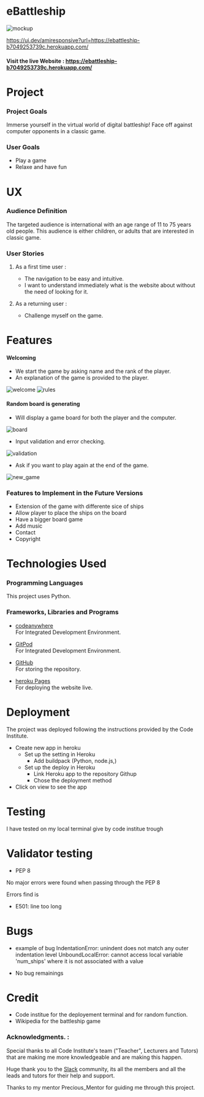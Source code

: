 
# **eBattleship**

![mockup](assets/images_readme/multiscreen.png)

https://ui.dev/amiresponsive?url=https://ebattleship-b7049253739c.herokuapp.com/

#### Visit the live Website : **https://ebattleship-b7049253739c.herokuapp.com/**

# Project

### Project Goals

Immerse yourself in the virtual world of digital battleship! Face off against computer opponents in a classic game.

### User Goals

- Play a game
- Relaxe and have fun

# UX

### **Audience Definition**

The targeted audience is international with an age range of 11 to 75 years old people. This audience is either children, or adults that are interested in classic game.

### **User Stories**

1. As a first time user :

   - The navigation to be easy and intuitive.
   - I want to understand immediately what is the website about without the need of looking for it.

2. As a returning user :
   - Challenge myself on the game.


# Features

#### Welcoming

- We start the game by asking name and the rank of the player.
- An explanation of the game is provided to the player.

![welcome](assets/images_readme/wellcome.png)
![rules](assets/images_readme/rules.png)

#### Random board is generating

- Will display a game board for both the player and the computer.

![board](assets/images_readme/board.png)

- Input validation and error checking.

![validation](assets/images_readme/validation.png)

- Ask if you want to play again at the end of the game.

![new_game](assets/images_readme/new_game.png)

### **Features to Implement in the Future Versions**

- Extension of the game with differente sice of ships 
- Allow player to place the ships on the board
- Have a bigger board game 
- Add music
- Contact
- Copyright

# Technologies Used

### Programming Languages

This project uses Python.

### Frameworks, Libraries and Programs


* [codeanywhere](https://app.codeanywhere.com/)  
  For Integrated Development Environment.

 * [GitPod](https://www.gitpod.io/)  
  For Integrated Development Environment.

* [GitHub](https://github.com/)  
  For storing the repository.

* [heroku Pages](https://dashboard.heroku.com/apps)  
  For deploying the website live.

# Deployment

The project was deployed following the instructions provided by the Code Institute.
      
- Create new app in heroku
  - Set up the setting in Heroku
    * Add buildpack (Python, node.js,)
  - Set up the deploy in Heroku
    * Link Heroku app to the repository Githup
    * Chose the deployment method
 - Click on view to see the app


# Testing

I have tested on my local terminal give by code institue trough 

# Validator testing

- PEP 8

No major errors were found when passing through the PEP 8

Errors find is 
 - E501: line too long

# Bugs
- example of bug
IndentationError: unindent does not match any outer indentation level
UnboundLocalError: cannot access local variable 'num_ships' where it is not associated with a value 

- No bug remainings

# Credit
 - Code institue for the deployement terminal and for random function.
 - Wikipedia for the battleship game

### Acknowledgments. :

Special thanks to all Code Institute's team ("Teacher", Lecturers and Tutors) that are making me more knowledgeable and are making this happen.

Huge thank you to the [Slack](code-institute-room.slack.com) community, its all the members and all the leads and tutors for their help and support.

Thanks to my mentor Precious_Mentor for guiding me through this project.